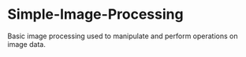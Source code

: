 # Simple-Image-Processing
Basic image processing used to manipulate and perform operations on image data.
